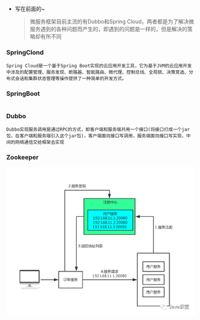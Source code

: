 * 写在前面的~
    > 微服务框架目前主流的有Dubbo和Spring Cloud，两者都是为了解决微服务遇到的各种问题而产生的，即遇到的问题是一样的，但是解决的策略却有所不同


### SpringClond
```
Spring Cloud是一个基于Spring Boot实现的云应用开发工具，它为基于JVM的云应用开发中涉及的配置管理、服务发现、断路器、智能路由、微代理、控制总线、全局锁、决策竞选、分布式会话和集群状态管理等操作提供了一种简单的开发方式。

```
### SpringBoot
```

```
### Dubbo
```
Dubbo实现服务调用是通过RPC的方式，即客户端和服务端共用一个接口(将接口打成一个jar包，在客户端和服务端引入这个jar包)，客户端面向接口写调用，服务端面向接口写实现，中间的网络通信交给框架去实现
```
### Zookeeper
![zkp](../Map/zookeeper.png)
```

```

